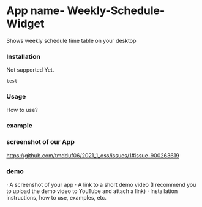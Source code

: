 # App name- Weekly-Schedule-Widget
Shows weekly schedule time table on your desktop

### Installation
Not supported Yet.
```
test
```

### Usage
How to use?

### example 


### screenshot of our App
https://github.com/tmdduf06/2021_1_oss/issues/1#issue-900263619

### demo

· A screenshot of your app
· A link to a short demo video (I recommend you to upload the demo video to YouTube
and attach a link)
· Installation instructions, how to use, examples, etc.
